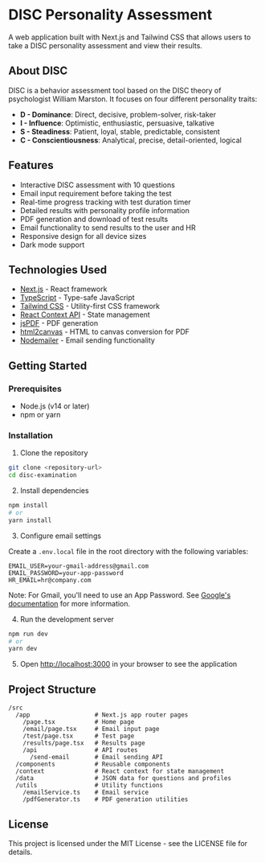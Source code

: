 # DISC Personality Assessment

A web application built with Next.js and Tailwind CSS that allows users to take a DISC personality assessment and view their results.

## About DISC

DISC is a behavior assessment tool based on the DISC theory of psychologist William Marston. It focuses on four different personality traits:

- **D - Dominance**: Direct, decisive, problem-solver, risk-taker
- **I - Influence**: Optimistic, enthusiastic, persuasive, talkative
- **S - Steadiness**: Patient, loyal, stable, predictable, consistent
- **C - Conscientiousness**: Analytical, precise, detail-oriented, logical

## Features

- Interactive DISC assessment with 10 questions
- Email input requirement before taking the test
- Real-time progress tracking with test duration timer
- Detailed results with personality profile information
- PDF generation and download of test results
- Email functionality to send results to the user and HR
- Responsive design for all device sizes
- Dark mode support

## Technologies Used

- [Next.js](https://nextjs.org/) - React framework
- [TypeScript](https://www.typescriptlang.org/) - Type-safe JavaScript
- [Tailwind CSS](https://tailwindcss.com/) - Utility-first CSS framework
- [React Context API](https://reactjs.org/docs/context.html) - State management
- [jsPDF](https://github.com/MrRio/jsPDF) - PDF generation
- [html2canvas](https://github.com/niklasvh/html2canvas) - HTML to canvas conversion for PDF
- [Nodemailer](https://nodemailer.com/) - Email sending functionality

## Getting Started

### Prerequisites

- Node.js (v14 or later)
- npm or yarn

### Installation

1. Clone the repository

```bash
git clone <repository-url>
cd disc-examination
```

2. Install dependencies

```bash
npm install
# or
yarn install
```

3. Configure email settings

Create a `.env.local` file in the root directory with the following variables:

```
EMAIL_USER=your-gmail-address@gmail.com
EMAIL_PASSWORD=your-app-password
HR_EMAIL=hr@company.com
```

Note: For Gmail, you'll need to use an App Password. See [Google's documentation](https://support.google.com/accounts/answer/185833) for more information.

4. Run the development server

```bash
npm run dev
# or
yarn dev
```

5. Open [http://localhost:3000](http://localhost:3000) in your browser to see the application

## Project Structure

```
/src
  /app                  # Next.js app router pages
    /page.tsx           # Home page
    /email/page.tsx     # Email input page
    /test/page.tsx      # Test page
    /results/page.tsx   # Results page
    /api                # API routes
      /send-email       # Email sending API
  /components           # Reusable components
  /context              # React context for state management
  /data                 # JSON data for questions and profiles
  /utils                # Utility functions
    /emailService.ts    # Email service
    /pdfGenerator.ts    # PDF generation utilities
```

## License

This project is licensed under the MIT License - see the LICENSE file for details.
